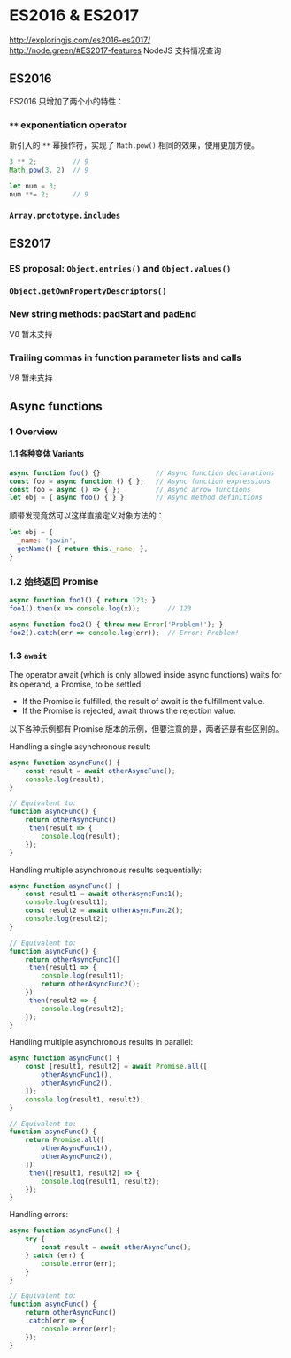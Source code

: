 # ES2016 &amp; ES2017

http://exploringjs.com/es2016-es2017/   
http://node.green/#ES2017-features NodeJS 支持情况查询


## ES2016

ES2016 只增加了两个小的特性：

### `**` exponentiation operator

新引入的 `**` 幂操作符，实现了 `Math.pow()` 相同的效果，使用更加方便。

```js
3 ** 2;         // 9
Math.pow(3, 2)  // 9

let num = 3;
num **= 2;      // 9
```

### `Array.prototype.includes`


## ES2017

### ES proposal: `Object.entries()` and `Object.values()`

### `Object.getOwnPropertyDescriptors()`

### New string methods: padStart and padEnd

V8 暂未支持

### Trailing commas in function parameter lists and calls

V8 暂未支持

## Async functions

### 1 Overview

#### 1.1 各种变体 Variants

```js
async function foo() {}              // Async function declarations
const foo = async function () { };   // Async function expressions
const foo = async () => { };         // Async arrow functions
let obj = { async foo() { } }        // Async method definitions
```

顺带发现竟然可以这样直接定义对象方法的：

```js
let obj = {
  _name: 'gavin',
  getName() { return this._name; },
}
```

### 1.2 始终返回 Promise

```js
async function foo1() { return 123; }
foo1().then(x => console.log(x));       // 123

async function foo2() { throw new Error('Problem!'); }
foo2().catch(err => console.log(err));  // Error: Problem!
```

### 1.3 `await`

The operator await (which is only allowed inside async functions) waits for its operand, a Promise, to be settled:
  * If the Promise is fulfilled, the result of await is the fulfillment value.
  * If the Promise is rejected, await throws the rejection value.

以下各种示例都有 Promise 版本的示例，但要注意的是，两者还是有些区别的。

Handling a single asynchronous result:

```js
async function asyncFunc() {
    const result = await otherAsyncFunc();
    console.log(result);
}

// Equivalent to:
function asyncFunc() {
    return otherAsyncFunc()
    .then(result => {
        console.log(result);
    });
}
```

Handling multiple asynchronous results sequentially:

```js
async function asyncFunc() {
    const result1 = await otherAsyncFunc1();
    console.log(result1);
    const result2 = await otherAsyncFunc2();
    console.log(result2);
}

// Equivalent to:
function asyncFunc() {
    return otherAsyncFunc1()
    .then(result1 => {
        console.log(result1);
        return otherAsyncFunc2();
    })
    .then(result2 => {
        console.log(result2);
    });
}
```

Handling multiple asynchronous results in parallel:

```js
async function asyncFunc() {
    const [result1, result2] = await Promise.all([
        otherAsyncFunc1(),
        otherAsyncFunc2(),
    ]);
    console.log(result1, result2);
}

// Equivalent to:
function asyncFunc() {
    return Promise.all([
        otherAsyncFunc1(),
        otherAsyncFunc2(),
    ])
    .then([result1, result2] => {
        console.log(result1, result2);
    });
}
```

Handling errors:

```js
async function asyncFunc() {
    try {
        const result = await otherAsyncFunc();
    } catch (err) {
        console.error(err);
    }
}

// Equivalent to:
function asyncFunc() {
    return otherAsyncFunc()
    .catch(err => {
        console.error(err);
    });
}
```
